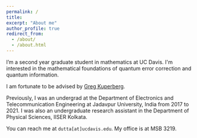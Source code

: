 ```yaml
---
permalink: /
title:
excerpt: "About me"
author_profile: true
redirect_from: 
  - /about/
  - /about.html
---
```


I’m a second year graduate student in mathematics at UC Davis. I'm interested in the mathematical foundations of quantum error correction and quantum information. 

I am fortunate to be advised by <a href="https://www.math.ucdavis.edu/~greg/" target="_blank">Greg Kuperberg</a>.

Previously, I was an undergrad at the Department of Electronics and Telecommunication Engineering at Jadavpur University, India from 2017 to 2021. I was also an undergraduate research assistant in the Department of Physical Sciences, IISER Kolkata.

You can reach me at `dutta[at]ucdavis.edu`. My office is at MSB 3219.
